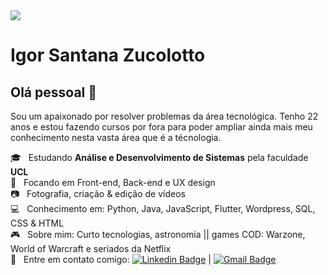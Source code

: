 <img width="auto" height="auto" src="https://github.com/igorzucolotto/username/blob/master/synthwave-8k-qt-1920x1080.jpg?raw=true">


# Igor Santana Zucolotto

## Olá pessoal 👋
Sou um apaixonado por resolver problemas da área tecnológica. Tenho 22 anos e estou fazendo cursos por fora para poder ampliar ainda mais meu conhecimento nesta vasta área que é a técnologia.

 :mortar_board:  &nbsp; Estudando **Análise e Desenvolvimento de Sistemas** pela faculdade **UCL**
 <br/> :dart: &nbsp; Focando em Front-end, Back-end e UX design
 <br/> :camera: &nbsp; Fotografia, criação & edição de vídeos
 <br/> :computer: &nbsp; Conhecimento em: Python, Java, JavaScript, Flutter, Wordpress, SQL, CSS & HTML
 <br/> :video_game:  &nbsp; Sobre mim: Curto tecnologias, astronomia || games COD: Warzone, World of Warcraft e seriados da Netflix
 <br/> :email: &nbsp; Entre em contato comigo: [![Linkedin Badge](https://img.shields.io/badge/-IgorSantanaZucolotto-blue?style=flat-square&logo=Linkedin&logoColor=white&link=https://www.linkedin.com/in/igor-santana-zucolotto-4321b5108/)](https://www.linkedin.com/in/igor-santana-zucolotto-4321b5108/) 
| 
[![Gmail Badge](https://img.shields.io/badge/-igor.skzucolotto@gmail.com-c14438?style=flat-square&logo=Gmail&logoColor=white&link=mailto:igor.skzucolotto@gmail.com)](mailto:igor.skzucolotto@gmail.com)
